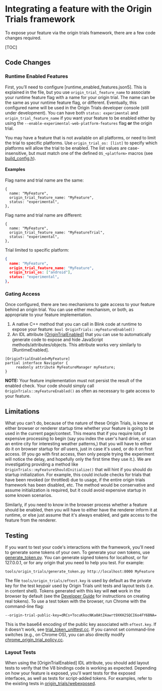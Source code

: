 # Integrating a feature with the Origin Trials framework

To expose your feature via the origin trials framework, there are a few code
changes required.

[TOC]

## Code Changes

### Runtime Enabled Features

First, you’ll need to configure [runtime\_enabled\_features.json5]. This is
explained in the file, but you use `origin_trial_feature_name` to associate your
runtime feature flag with a name for your origin trial.  The name can be the
same as your runtime feature flag, or different.  Eventually, this configured
name will be used in the Origin Trials developer console (still under
development). You can have both `status: experimental` and
`origin_trial_feature_name` if you want your feature to be enabled either by
using the `--enable-experimental-web-platform-features` flag **or** the origin
trial.

You may have a feature that is not available on all platforms, or need to limit
the trial to specific platforms. Use `origin_trial_os: [list]` to specify which
platforms will allow the trial to be enabled. The list values are case-
insensitive, but must match one of the defined `OS_<platform>` macros (see
[build_config.h]).

#### Examples

Flag name and trial name are the same:
```
{
  name: "MyFeature",
  origin_trial_feature_name: "MyFeature",
  status: "experimental",
},
```
Flag name and trial name are different:
```
{
  name: "MyFeature",
  origin_trial_feature_name: "MyFeatureTrial",
  status: "experimental",
},
```
Trial limited to specific platform:
``` json
{
  name: "MyFeature",
  origin_trial_feature_name: "MyFeature",
  origin_trial_os: ["android"],
  status: "experimental",
},
```

### Gating Access

Once configured, there are two mechanisms to gate access to your feature behind
an origin trial. You can use either mechanism, or both, as appropriate to your
feature implementation.

1. A native C++ method that you can call in Blink code at runtime to expose your
    feature: `bool OriginTrials::myFeatureEnabled()`
2. An IDL attribute \[[OriginTrialEnabled]\] that you can use to automatically
    generate code to expose and hide JavaScript methods/attributes/objects. This
    attribute works very similarly to \[RuntimeEnabled\].
```
[OriginTrialEnabled=MyFeature]
partial interface Navigator {
     readonly attribute MyFeatureManager myFeature;
}
```

**NOTE:** Your feature implementation must not persist the result of the enabled
check. Your code should simply call `OriginTrials::myFeatureEnabled()` as often
as necessary to gate access to your feature.

## Limitations

What you can't do, because of the nature of these Origin Trials, is know at
either browser or renderer startup time whether your feature is going to be used
in the current page/context. This means that if you require lots of expensive
processing to begin (say you index the user's hard drive, or scan an entire city
for interesting weather patterns,) that you will have to either do it on browser
startup for *all* users, just in case it's used, or do it on first access. (If
you go with first access, then only people trying the experiment will notice the
delay, and hopefully only the first time they use it.). We are investigating
providing a method like `OriginTrials::myFeatureShouldInitialize()` that will
hint if you should do startup initialization.  For example, this could include
checks for trials that have been revoked (or throttled) due to usage, if the
entire origin trials framework has been disabled, etc.  The method would be
conservative and assume initialization is required, but it could avoid expensive
startup in some known scenarios.

Similarly, if you need to know in the browser process whether a feature should
be enabled, then you will have to either have the renderer inform it at runtime,
or else just assume that it's always enabled, and gate access to the feature
from the renderer.

## Testing

If you want to test your code's interactions with the framework, you'll need to
generate some tokens of your own. To generate your own tokens, use
[generate_token.py]. You can generate signed tokens for localhost, or for
127.0.0.1, or for any origin that you need to help you test. For example:

```
tools/origin_trials/generate_token.py http://localhost:8000 MyFeature
```

The file `tools/origin_trials/eftest.key` is used by default as the private key
for the test keypair used by Origin Trials unit tests and layout tests (i.e. in
content shell). Tokens generated with this key will **not** work in the browser
by default (see the [Developer Guide] for instructions on creating real tokens).
To use a test token with the browser, run Chrome with the command-line flag:

```
--origin-trial-public-key=dRCs+TocuKkocNKa0AtZ4awrt9XKH2SQCI6o4FY6BNA=
```

This is the base64 encoding of the public key associated with `eftest.key`. If
it doesn't work, see [trial_token_unittest.cc]. If you cannot set command-line
switches (e.g., on Chrome OS), you can also directly modify
[chrome_origin_trial_policy.cc].

### Layout Tests
When using the \[OriginTrialEnabled\] IDL attribute, you should add layout tests
to verify that the V8 bindings code is working as expected. Depending on how
your feature is exposed, you'll want tests for the exposed interfaces, as well
as tests for script-added tokens. For examples, refer to the existing tests in
[origin_trials/webexposed].

[build_config.h]: /build/build_config.h
[chrome_origin_trial_policy.cc]: /chrome/common/origin_trials/chrome_origin_trial_policy.cc
[generate_token.py]: /tools/origin_trials/generate_token.py
[Developer Guide]: https://github.com/jpchase/OriginTrials/blob/gh-pages/developer-guide.md
[OriginTrialEnabled]: /third_party/WebKit/Source/bindings/IDLExtendedAttributes.md#_OriginTrialEnabled_i_m_a_c_
[origin_trials/webexposed]: /third_party/WebKit/LayoutTests/http/tests/origin_trials/webexposed/
[runtime_enabled_features.json5]: /third_party/WebKit/Source/platform/runtime_enabled_features.json5
[trial_token_unittest.cc]: /content/common/origin_trials/trial_token_unittest.cc
